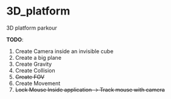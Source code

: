 # 3D_platform
3D platform parkour

**TODO**:
1. Create Camera inside an invisible cube
2. Create a big plane
3. Create Gravity
4. Create Collision
5. ~~Create FOV~~
6. Create Movement
7. ~~Lock Mouse Inside application -> Track mouse with camera~~
